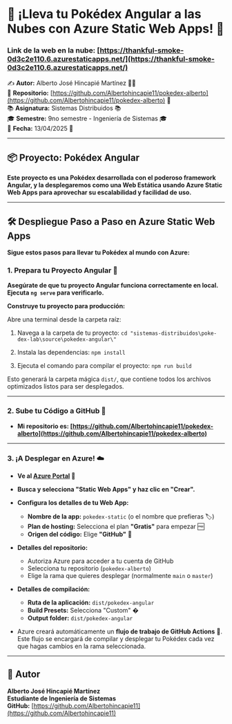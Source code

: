 # 🌟 ¡Lleva tu Pokédex Angular a las Nubes con Azure Static Web Apps! 🌈

### Link de la web en la nube: [https://thankful-smoke-0d3c2e110.6.azurestaticapps.net/](https://thankful-smoke-0d3c2e110.6.azurestaticapps.net/)

✍️ **Autor:** Alberto José Hincapié Martínez 👨‍💻  
📂 **Repositorio:** [https://github.com/Albertohincapie11/pokedex-alberto](https://github.com/Albertohincapie11/pokedex-alberto) 🐙  
📚 **Asignatura:** Sistemas Distribuidos 📚  
🎓 **Semestre:** 9no semestre - Ingeniería de Sistemas 🎓  
📅 **Fecha:** 13/04/2025 📅

---

## 📦 Proyecto: Pokédex Angular

**Este proyecto es una Pokédex desarrollada con el poderoso framework Angular, y la desplegaremos como una Web Estática usando Azure Static Web Apps para aprovechar su escalabilidad y facilidad de uso.**

---

## 🛠️ Despliegue Paso a Paso en Azure Static Web Apps

**Sigue estos pasos para llevar tu Pokédex al mundo con Azure:**

### 1. Prepara tu Proyecto Angular 💪

**Asegúrate de que tu proyecto Angular funciona correctamente en local. Ejecuta `ng serve` para verificarlo.**

**Construye tu proyecto para producción:**

Abre una terminal desde la carpeta raíz:

1. Navega a la carpeta de tu proyecto:
   `cd "sistemas-distribuidos\poke-dex-lab\source\pokedex-angular\"`

2. Instala las dependencias:
   `npm install`

3. Ejecuta el comando para compilar el proyecto:
   `npm run build`

Esto generará la carpeta mágica `dist/`, que contiene todos los archivos optimizados listos para ser desplegados.

***

### 2.  Sube tu Código a GitHub 📂

* **Mi repositorio es: [https://github.com/Albertohincapie11/pokedex-alberto](https://github.com/Albertohincapie11/pokedex-alberto)**

***

### 3. ¡A Desplegar en Azure! ☁️
* **Ve al [Azure Portal](https://portal.azure.com) 🚪**

* **Busca y selecciona **"Static Web Apps"** y haz clic en **"Crear"**.**

* **Configura los detalles de tu Web App:**
    * **Nombre de la app:** `pokedex-static` (o el nombre que prefieras 🏷️)
    * **Plan de hosting:** Selecciona el plan **"Gratis"** para empezar 🆓
    * **Origen del código:** Elige **"GitHub"** 🐙

* **Detalles del repositorio:**
    * Autoriza Azure para acceder a tu cuenta de GitHub
    * Selecciona tu repositorio (`pokedex-alberto`)
    * Elige la rama que quieres desplegar (normalmente `main` o `master`)

* **Detalles de compilación:**
    * **Ruta de la aplicación:** `dist/pokedex-angular`
    * **Build Presets:** Selecciona "Custom" �️
    * **Output folder:** `dist/pokedex-angular`

* Azure creará automáticamente un **flujo de trabajo de GitHub Actions** 🤖. Este flujo se encargará de compilar y desplegar tu Pokédex cada vez que hagas cambios en la rama seleccionada. 

***

## 🙌 Autor
**Alberto José Hincapié Martínez**  
**Estudiante de Ingeniería de Sistemas**  
**GitHub:** [https://github.com/Albertohincapie11](https://github.com/Albertohincapie11) 
